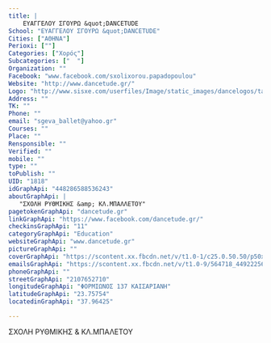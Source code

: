 ```yaml
---
title: |
    ΕΥΑΓΓΕΛΟΥ ΣΓΟΥΡΩ &quot;DANCETUDE
School: "ΕΥΑΓΓΕΛΟΥ ΣΓΟΥΡΩ &quot;DANCETUDE"
Cities: ["ΑΘΗΝΑ"]
Perioxi: [""]
Categories: ["Χορός"]
Subcategories: ["  "]
Organization: ""
Facebook: "www.facebook.com/sxolixorou.papadopoulou"
Website: "http://www.dancetude.gr/"
Logo: "http://www.sisxe.com/userfiles/Image/static_images/dancelogos/tania_rosopoulou.jpg"
Address: ""
TK: ""
Phone: ""
email: "sgeva_ballet@yahoo.gr"
Courses: ""
Place: ""
Rensponsible: ""
Verified: ""
mobile: ""
type: ""
toPublish: ""
UID: "1818"
idGraphApi: "448286588536243"
aboutGraphApi: | 
   "ΣΧΟΛΗ ΡΥΘΜΙΚΗΣ &amp; ΚΛ.ΜΠΑΛΛΕΤΟΥ"
pagetokenGraphApi: "dancetude.gr"
linkGraphApi: "https://www.facebook.com/dancetude.gr/"
checkinsGraphApi: "11"
categoryGraphApi: "Education"
websiteGraphApi: "www.dancetude.gr"
pictureGraphApi: ""
coverGraphApi: "https://scontent.xx.fbcdn.net/v/t1.0-1/c25.0.50.50/p50x50/575975_449281668436735_1605280953_n.jpg?oh=17683407ce938a016aaec16a4fdcf652&amp;oe=5B4905EB"
emailsGraphApi: "https://scontent.xx.fbcdn.net/v/t1.0-9/564718_449222568442645_334079506_n.jpg?oh=cf9146e4310e871d34de24d4c9d4eba2&amp;oe=5B3AD232"
phoneGraphApi: ""
streetGraphApi: "2107652710"
longitudeGraphApi: "ΦΟΡΜΙΩΝΟΣ 137 ΚΑΙΣΑΡΙΑΝΗ"
latitudeGraphApi: "23.75754"
locatedinGraphApi: "37.96425"

---
```


ΣΧΟΛΗ ΡΥΘΜΙΚΗΣ &amp; ΚΛ.ΜΠΑΛΕΤΟΥ

